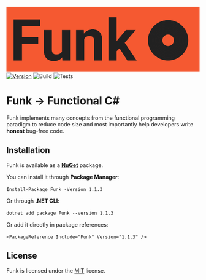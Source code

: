 ![Funk](docs/Files/banner.png)
[![Version](https://img.shields.io/nuget/vpre/Funk.svg)](https://www.nuget.org/packages/Funk)
![Build](https://github.com/cerimharun/Funk/workflows/Build/badge.svg)
![Tests](https://github.com/cerimharun/Funk/workflows/Tests/badge.svg)

# Funk -> Functional C#

Funk implements many concepts from the functional programming paradigm to reduce code size and most importantly help developers write **honest** bug-free code.

## Installation

Funk is available as a [**NuGet**](https://www.nuget.org/packages/Funk) package.

You can install it through **Package Manager**:

`Install-Package Funk -Version 1.1.3`

Or through **.NET CLI**:

`dotnet add package Funk --version 1.1.3`

Or add it directly in package references:

`<PackageReference Include="Funk" Version="1.1.3" />`

## License

Funk is licensed under the [MIT](docs/Files/LICENSE.md) license.